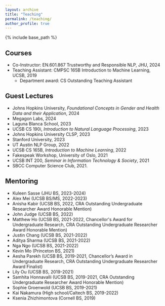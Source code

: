 ```yaml
---
layout: archive
title: "Teaching"
permalink: /teaching/
author_profile: true
---
```


{% include base_path %}

## Courses
* Co-Instructor: EN.601.867 Trustworthy and Responsible NLP, JHU, 2024
* Teaching Assistant: CMPSC 165B Introduction to Machine Learning, UCSB, 2019
  * Department award: CS Outstanding Teaching Assistant

## Guest Lectures
* Johns Hopkins University, *Foundational Concepts in Gender and Health Data and their Application*, 2024
* Megagon Labs, 2024
* Laguna Blanca School, 2023
* UCSB CS 190i, *Introduction to Natural Language Processing*, 2023
* Johns Hopkins University CLSP, 2023
* Stanford University, 2023
* UT Austin NLP Group, 2022
* UCSB CS 165B, *Introduction to Machine Learning*, 2022
* Fakespeak Workshop, University of Oslo, 2021
* UCSB INT 200, *Seminar in Information Technology \& Society*, 2021
* SBCC Computer Science Club, 2021.

## Mentoring
* Kuleen Sasse (JHU BS, 2023-2024)
* Alex Mei (UCSB BS/MS, 2022-2023)
* Anisha Kabir (UCSB BS, 2022, CRA Outstanding Undergraduate Researcher Award Honorable Mention)
* John Judge (UCSB BS, 2022)
* Matthew Ho (UCSB BS, 2021-2022, Chancellor's Award for Undergraduate Research, CRA Outstanding Undergraduate Researcher Award Honorable Mention)
* Justin Chang (UCSB BS, 2021-2022)
* Aditya Sharma (UCSB BS, 2021-2022)
* Nga Ngo (UCSB BS, 2021-2022)
* Kevin Mo (Princeton BS, 2021)
* Aesha Parekh (UCSB BS, 2019-2021, Chancellor’s Award in Undergraduate Research, CRA Outstanding Undergraduate Researcher Award Finalist)
* Lily Ou (UCSB BS, 2019-2021)
* Samhita Honnavalli (UCSB BS, 2019-2021, CRA Outstanding Undergraduate Researcher Award Honorable Mention)
* Sophie Groenwold (UCSB BS, 2019-2021)
* Kai Nakamura (High school/Caltech BS, 2019-2022)
* Ksenia Zhizhimontova (Cornell BS, 2019)
